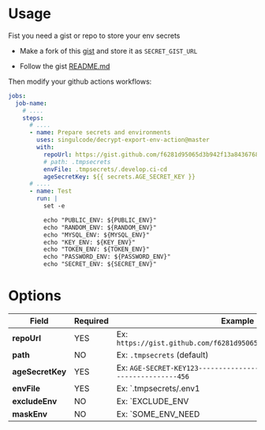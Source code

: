 # Usage

Fist you need a gist or repo to store your env secrets

- Make a fork of this [gist](https://gist.github.com/datphan/f6281d95065d3b942f13a8436768669f) and store it as `SECRET_GIST_URL`

- Follow the gist [README.md](https://gist.github.com/datphan/f6281d95065d3b942f13a8436768669f#file-readme-md)

Then modify your github actions workflows:

```yaml
jobs:
  job-name:
    # ....
    steps:
      # ....
      - name: Prepare secrets and environments
        uses: singulcode/decrypt-export-env-action@master
        with:
          repoUrl: https://gist.github.com/f6281d95065d3b942f13a8436768669f.git
          # path: .tmpsecrets
          envFile: .tmpsecrets/.develop.ci-cd
          ageSecretKey: ${{ secrets.AGE_SECRET_KEY }}
      # ....
      - name: Test
        run: |
          set -e

          echo "PUBLIC_ENV: ${PUBLIC_ENV}"
          echo "RANDOM_ENV: ${RANDOM_ENV}"
          echo "MYSQL_ENV: ${MYSQL_ENV}"
          echo "KEY_ENV: ${KEY_ENV}"
          echo "TOKEN_ENV: ${TOKEN_ENV}"
          echo "PASSWORD_ENV: ${PASSWORD_ENV}"
          echo "SECRET_ENV: ${SECRET_ENV}"
```

# Options

Field | Required | Example
------------ | ------------  | -------------
**repoUrl** | YES | Ex: `https://gist.github.com/f6281d95065d3b942f13a8436768669f.git`
**path** | NO | Ex: `.tmpsecrets` (default) | 
**ageSecretKey** | YES | Ex: `AGE-SECRET-KEY123------------------------------------------------------456`
**envFile** | YES | Ex: `.tmpsecrets/.env1|.tmpsecrets/.env2`
**excludeEnv** | NO | Ex: `EXCLUDE_ENV|RANDOM_ENV_TEST`
**maskEnv** | NO | Ex: `SOME_ENV_NEED|OTHER_ENV|.*RANDOM_ENV|PREFIX_.*`, [default](https://github.com/datphan/export-env-action?tab=readme-ov-file#-mask-default-mysqlkeytokenpasswordsecretsididentityawsgcpcryptoencryptionadddressipdatabasecert)